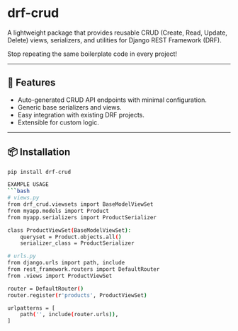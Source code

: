# drf-crud

A lightweight package that provides reusable CRUD (Create, Read, Update, Delete) views, serializers, and utilities for Django REST Framework (DRF). 

Stop repeating the same boilerplate code in every project!

---

## 🚀 Features
- Auto-generated CRUD API endpoints with minimal configuration.
- Generic base serializers and views.
- Easy integration with existing DRF projects.
- Extensible for custom logic.

---

## 📦 Installation
```bash
pip install drf-crud

EXAMPLE USAGE
```bash
# views.py
from drf_crud.viewsets import BaseModelViewSet
from myapp.models import Product
from myapp.serializers import ProductSerializer

class ProductViewSet(BaseModelViewSet):
    queryset = Product.objects.all()
    serializer_class = ProductSerializer

# urls.py
from django.urls import path, include
from rest_framework.routers import DefaultRouter
from .views import ProductViewSet

router = DefaultRouter()
router.register(r'products', ProductViewSet)

urlpatterns = [
    path('', include(router.urls)),
]




